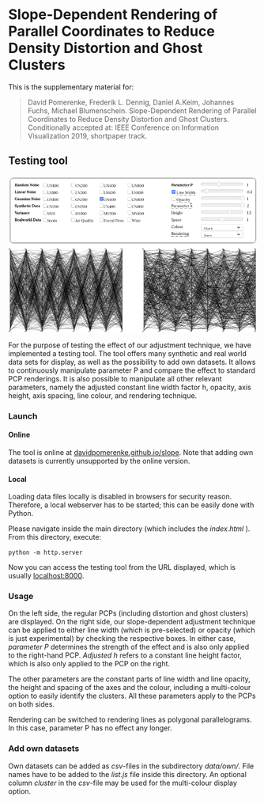# Slope-Dependent Rendering of Parallel Coordinates to Reduce Density Distortion and Ghost Clusters

This is the supplementary material for: 

> David Pomerenke, Frederik L. Dennig, Daniel A.Keim, Johannes Fuchs, Michael Blumenschein.
Slope-Dependent Rendering of Parallel Coordinates to Reduce Density Distortion and Ghost Clusters. 
Conditionally accepted at: 
IEEE Conference on Information Visualization 2019, shortpaper track. 

## Testing tool

![Screenshot of the testing tool](screenshot.png)

For the purpose of testing the effect of our adjustment technique, we have implemented a testing tool. 
The tool offers many synthetic and real world data sets for display, as well as the possibility to add own datasets. It allows to continuously manipulate parameter P and compare the effect to standard PCP renderings. 
It is also possible to manipulate all other relevant parameters, namely the adjusted constant line width factor h, opacity, axis height, axis spacing, line colour, and rendering technique.

### Launch

#### Online

The tool is online at [davidpomerenke.github.io/slope](https://davidpomerenke.github.io/slope). 
Note that adding own datasets is currently unsupported by the online version. 

#### Local

Loading data files locally is disabled in browsers for security reason. 
Therefore, a local webserver has to be started; this can be easily done with Python.

Please navigate inside the main directory (which includes the _index.html_ ). 
From this directory, execute:

    python -m http.server

Now you can access the testing tool from the URL displayed, which is usually [localhost:8000](https://localhost:8000).

### Usage

On the left side, the regular PCPs (including distortion and ghost clusters) are displayed. 
On the right side, our slope-dependent adjustment technique can be applied to either line width (which is pre-selected) or opacity (which is just experimental) by checking the respective boxes. In either case, _parameter P_ determines the strength of the effect and is also only applied to the right-hand PCP.
_Adjusted h_ refers to a constant line height factor, which is also only applied to the PCP on the right.

The other parameters are the constant parts of line width and line opacity, the height and spacing of the axes and the colour, including a multi-colour option to easily identify the clusters. 
All these parameters apply to the PCPs on both sides.

Rendering can be switched to rendering lines as polygonal parallelograms.
In this case, parameter P has no effect any longer.

### Add own datasets

Own datasets can be added as _csv_-files in the subdirectory _data/own/_.
File names have to be added to the _list.js_ file inside this directory. 
An optional column _cluster_ in the _csv_-file may be used for the multi-colour display option.
